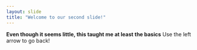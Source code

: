 ```yaml
---
layout: slide
title: "Welcome to our second slide!"
---
```

**Even though it seems little, this taught me at least the basics**
Use the left arrow to go back!
